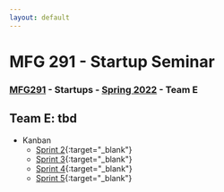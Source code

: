 ```yaml
---
layout: default
---
```


# MFG 291 - Startup Seminar

### [MFG291](../) - Startups - [Spring 2022](./) - Team E

## Team E: tbd

- Kanban
    - [Sprint 2](https://trello.com/b/kiMpT36C){:target="_blank"}
    - [Sprint 3](https://trello.com/b/muayIJZ0){:target="_blank"}
    - [Sprint 4](https://trello.com/b/ZS4nZr8u){:target="_blank"}
    - [Sprint 5](https://trello.com/b/e1LRJrHA){:target="_blank"}